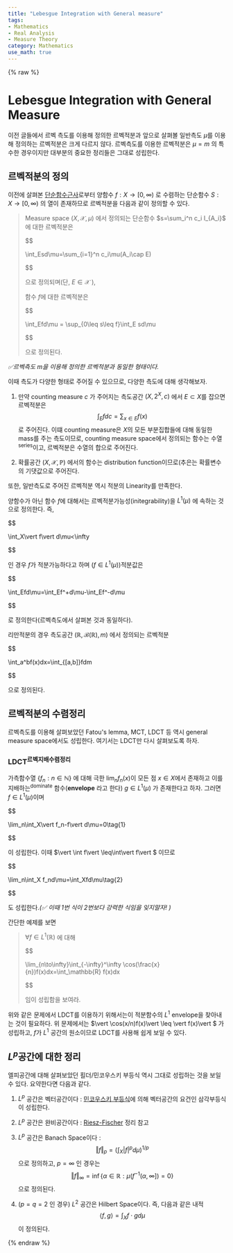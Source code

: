 ```yaml
---
title: "Lebesgue Integration with General measure"
tags:
- Mathematics
- Real Analysis
- Measure Theory
category: Mathematics
use_math: true
---
```

{% raw %}
# Lebesgue Integration with General Measure

이전 글들에서 르벡 측도를 이용해 정의한 르벡적분과 앞으로 살펴볼 일반측도 $\mu$를 이용해 정의하는 르벡적분은 크게 다르지 않다. 르벡측도를 이용한 르벡적분은 $\mu=m$ 의 특수한 경우이지만 대부분의 중요한 정리들은 그대로 성립한다.

## 르벡적분의 정의

이전에 살펴본 [단순함수근사](https://ddangchani.github.io/mathematics/실해석학5)로부터 양함수 $f:X\to[0,\infty)$ 로 수렴하는 단순함수 $S:X\to[0,\infty)$ 의 열이 존재하므로 르벡적분을 다음과 같이 정의할 수 있다.

> Measure space $(X,\mathcal{X},\mu)$ 에서 정의되는 단순함수 $s=\sum_i^n c_i I_{A_i}$ 에 대한 르벡적분은
> 
> $$
> 
> \int_Esd\mu=\sum_{i=1}^n c_i\mu(A_i\cap E)
> 
> $$
> 
> 으로 정의되며(단, $E\in\mathcal{X}$ ),
>
> 함수 $f$​에 대한 르벡적분은
> 
> $$
> 
> \int_Efd\mu = \sup_{0\leq s\leq f}\int_E sd\mu
> 
> $$
> 
> 으로 정의된다.

*✅르벡측도 $m$을 이용해 정의한 르벡적분과 동일한 형태이다.*

이때 측도가 다양한 형태로 주어질 수 있으므로, 다양한 측도에 대해 생각해보자.

1. 만약 counting measure $c$ 가 주어지는 측도공간 $(X,2^X,c)$ 에서 $E\subset X$​를 잡으면 르벡적분은
   $$
   \int_Efdc=\sum_{x\in E} f(x)
   $$
   로 주어진다. 이떄 counting measure은 $X$의 모든 부분집합들에 대해 동일한 mass를 주는 측도이므로, counting measure space에서 정의되는 함수는 수열<sup>series</sup>이고, 르벡적분은 수열의 합으로 주어진다.

2. 확률공간 $(X,\mathcal{X},\mathbb{P})$ 에서의 함수는 distribution function이므로(추은는 확률변수의 기댓값으로 주어진다.

또한, 일반측도로 주어진 르벡적분 역시 적분의 Linearity를 만족한다.

양함수가 아닌 함수 $f$에 대해서는 르벡적분가능성(initegrability)을 $L^1(\mu)$ 에 속하는 것으로 정의한다. 즉, 

$$

\int_X\vert f\vert d\mu<\infty

$$

인 경우 $f$가 적분가능하다고 하며 ($f\in L^1(\mu)$)적분값은

$$

\int_Efd\mu=\int_Ef^+d\mu-\int_Ef^-d\mu

$$

로 정의한다(르벡측도에서 살펴본 것과 동일하다).

리만적분의 경우 측도공간 $(\mathbb{R},\mathcal{B}(\mathbb{R}),m)$ 에서 정의되는 르벡적분

$$

\int_a^bf(x)dx=\int_{[a,b]}fdm

$$

으로 정의된다.

## 르벡적분의 수렴정리

르벡측도를 이용해 살펴보았던 Fatou's lemma, MCT, LDCT 등 역시 general measure space에서도 성립한다. 여기서는 LDCT만 다시 살펴보도록 하자.

### LDCT<sup>르벡지배수렴정리</sup>

가측함수열 $\{f_n:n\in\mathbb{N}\}$ 에 대해 극한 $\lim_nf_n(x)$이 모든 점 $x\in X$에서 존재하고 이를 지배하는<sup>dominate</sup> 함수(**envelope** 라고 한다) $g\in L^1(\mu)$ 가 존재한다고 하자. 그러면 $f\in L^1(\mu)$이며 

$$

\lim_n\int_X\vert f_n-f\vert d\mu=0\tag{1}

$$

이 성립한다. 이때 $\vert \int f\vert \leq\int\vert f\vert $ 이므로 

$$

\lim_n\int_X f_nd\mu=\int_Xfd\mu\tag{2}

$$

도 성립한다.*(✅ 이때 1번 식이 2번보다 강력한 식임을 잊지말자! )*

간단한 예제를 보면

> $\forall f\in L^1(\mathbb{R})$ 에 대해
> 
> $$
> 
> \lim_{n\to\infty}\int_{-\infty}^\infty \cos(\frac{x}{n})f(x)dx=\int_\mathbb{R} f(x)dx
> 
> $$
> 
> 임이 성립함을 보여라.

위와 같은 문제에서 LDCT를 이용하기 위해서는이 적분함수의 $L^1$ envelope을 찾아내는 것이 필요하다. 위 문제에서는 $\vert \cos(x/n)f(x)\vert \leq \vert f(x)\vert $ 가 성립하고, $f$가 $L^1$ 공간의 원소이므로 LDCT를 사용해 쉽게 보일 수 있다.

## $L^p$공간에 대한 정리

엘피공간에 대해 살펴보았던 횔더/민코우스키 부등식 역시 그대로 성립하는 것을 보일 수 있다. 요약한다면 다음과 같다.

1. $L^p$ 공간은 벡터공간이다 : [민코우스키 부등식](https://ddangchani.github.io/mathematics/실해석학10)에 의해 벡터공간의 요건인 삼각부등식이 성립한다.

2. $L^p$ 공간은 완비공간이다 : [Riesz-Fischer](https://ddangchani.github.io/mathematics/실해석학11) 정리 참고

3. $L^p$ 공간은 Banach Space이다 : 
   $$
   \Vert f\Vert_p=\biggl(\int_X\vert f\vert ^pd\mu\biggr)^{1/p}
   $$
   으로 정의하고, $p=\infty$​ 인 경우는
   $$
   \Vert f\Vert_\infty = \inf\{\alpha\in\mathbb{R}:\mu(f^{-1}(\alpha,\infty ])=0\}
   $$
   으로 정의된다.

3. ($p=q=2$​ 인 경우) $L^2$​ 공간은 Hilbert Space이다. 즉, 다음과 같은 내적
   $$
   \langle f,g\rangle = \int_X f\cdot gd\mu
   $$
   이 정의된다.


{% endraw %}